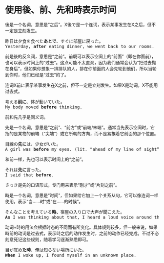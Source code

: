 # 使用後、前、先和時表示时间

後是一个名词，意思是“之后”。X後で是一个连词，表示某事发生在X之后，但不一定是立刻发生。

<pre>
昨日は夕食を食べた<b>あとで</b>、すぐに部屋に戻った。
Yesterday, <b>after</b> eating dinner, we went back to our rooms.
</pre>

前是後的反义词，意思是“之前”。前既可以表示空间上的“前面”（即在你面前），也可以表示时间上的“过去”。这点可能不太直观，因为我们通常会认为“把过去抛在身后”，但如果你想象一排排队的人，排在你前面的人会先轮到他们，所以当轮到你时，他们已经是“过去”的了。

连词X前に表示某事发生在X之前，但不一定是立刻发生。如果X是动词，X不能用过去式。

<pre>
考える<b>前に</b>、体が動いていた。
My body moved <b>before</b> thinking.
</pre>

前和先几乎是同义词。

先是一个名词，意思是“之前”、“前方”或“前端/末端”。通常当先表示空间时，它指的是某物的前端（“尖端”）或它所朝的方向，而不是紧挨着它前面的那个位置。

<pre>
目線の<b>先に</b>は、少女がいた。
A girl was <b>before</b> my eyes. (lit. “ahead of my line of sight”)
</pre>

和前一样，先也可以表示时间上的“之前”。

<pre>
それは<b>先に</b>言った。
I said that <b>before</b>.
</pre>

さっき是先的口语形式，专门用来表示“刚才”或“片刻之前”。

時是一个名词，意思是“时间”，但如果给它加上一个关系从句，它可以像连词一样使用，表示“当……时”或“在……的时候”。

<pre>
そんなことを考えている<b>時、</b>宿屋の入り口で大声が聞こえた。  
<b>As</b> I was thinking about that, I heard a loud voice around the entrance of the inn.
</pre>

动词+時的用法会根据时态的不同而有所变化。具体规则较多，但一般来说，如果時前的动词是过去式，表示時之后的动作发生时，之前的动作已经完成。不过不必刻意死记这些规则，随着学习逐渐熟悉即可。

<pre>
目が覚め<b>た時</b>、俺は知らない場所にいた。
<b>When</b> I woke up, I found myself in an unknown place.
</pre>